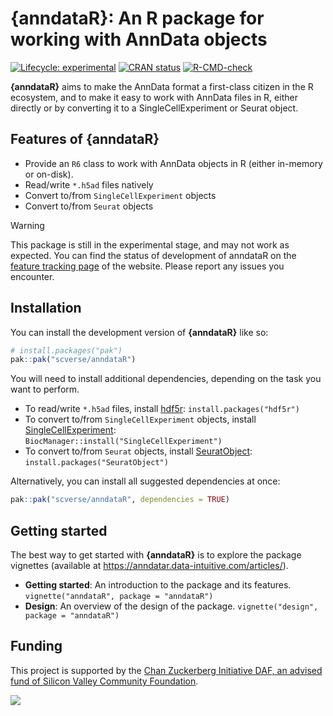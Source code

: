 # {anndataR}: An R package for working with AnnData objects

<!-- badges: start -->
[![Lifecycle: experimental](https://img.shields.io/badge/lifecycle-experimental-orange.svg)](https://lifecycle.r-lib.org/articles/stages.html#experimental)
[![CRAN status](https://www.r-pkg.org/badges/version/anndataR.png)](https://CRAN.R-project.org/package=anndataR)
[![R-CMD-check](https://github.com/scverse/anndataR/actions/workflows/R-CMD-check.yaml/badge.svg)](https://github.com/scverse/anndataR/actions/workflows/R-CMD-check.yaml)
<!-- badges: end -->

**{anndataR}** aims to make the AnnData format a first-class citizen in
the R ecosystem, and to make it easy to work with AnnData files in R,
either directly or by converting it to a SingleCellExperiment or Seurat
object.

## Features of {anndataR}

- Provide an `R6` class to work with AnnData objects in R (either in-memory or on-disk).
- Read/write `*.h5ad` files natively
- Convert to/from `SingleCellExperiment` objects
- Convert to/from `Seurat` objects

> [!WARNING]
>
> This package is still in the experimental stage, and may not work as
> expected. You can find the status of development of anndataR on the
> [feature tracking page](https://anndatar.data-intuitive.com/articles/design.html#feature-tracking)
> of the website. Please report any issues you encounter.

## Installation

You can install the development version of **{anndataR}** like so:

``` r
# install.packages("pak")
pak::pak("scverse/anndataR")
```

You will need to install additional dependencies, depending on
the task you want to perform.

- To read/write `*.h5ad` files, install [hdf5r](https://cran.r-project.org/package=hdf5r):
  `install.packages("hdf5r")`
- To convert to/from `SingleCellExperiment` objects, install [SingleCellExperiment](https://bioconductor.org/packages/release/bioc/html/SingleCellExperiment.html):  
  `BiocManager::install("SingleCellExperiment")`
- To convert to/from `Seurat` objects, install [SeuratObject](https://cran.r-project.org/package=SeuratObject):  
  `install.packages("SeuratObject")`

Alternatively, you can install all suggested dependencies at once:

``` r
pak::pak("scverse/anndataR", dependencies = TRUE)
```

## Getting started

The best way to get started with **{anndataR}** is to explore the package vignettes (available at https://anndatar.data-intuitive.com/articles/).

- **Getting started**: An introduction to the package and its features. `vignette("anndataR", package = "anndataR")`
- **Design**: An overview of the design of the package. `vignette("design", package = "anndataR")`

## Funding

This project is supported by the [Chan Zuckerberg Initiative DAF, an advised fund of Silicon Valley Community Foundation](https://chanzuckerberg.com/). 

![](https://chanzuckerberg.com/wp-content/themes/czi/img/logo.svg)
